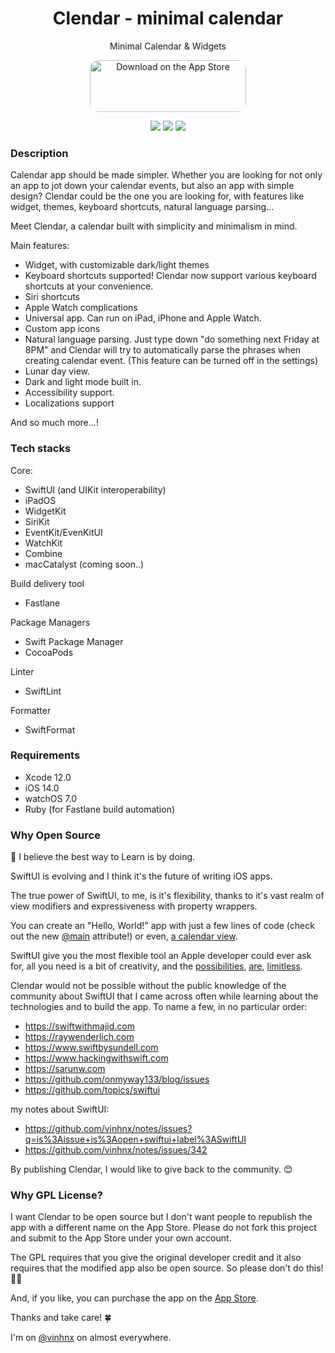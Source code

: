 <h1 align="center">Clendar - minimal calendar</h1>
<p align="center">Minimal Calendar & Widgets</p>

<p align="center"><a href="https://apps.apple.com/us/app/clendar-a-calendar-app/id1548102041?itsct=apps_box&amp;itscg=30200" style="display: inline-block; overflow: hidden; border-top-left-radius: 13px; border-top-right-radius: 13px; border-bottom-right-radius: 13px; border-bottom-left-radius: 13px; width: 250px; height: 83px;"><img src="https://tools.applemediaservices.com/api/badges/download-on-the-app-store/white/en-US?size=250x83&amp;releaseDate=1600214400&h=b81fd00fac3280be6ec30d3d3a1461f0" alt="Download on the App Store" style="border-top-left-radius: 13px; border-top-right-radius: 13px; border-bottom-right-radius: 13px; border-bottom-left-radius: 13px; width: 250px; height: 83px;"></a></p>

<p align="center">
<img src="https://is4-ssl.mzstatic.com/image/thumb/PurpleSource114/v4/d1/b4/1b/
d1b41bdc-7768-2801-398d-7d14816fae15/1e54cef4-5d94-4ec0-985c-dcb2a7811404_Apple_iPhone_12_Pro_Max_6_7-inch_1242x2688_Screenshot1-crunch.png/230x0w.webp">
<img src="https://is3-ssl.mzstatic.com/image/thumb/PurpleSource124/v4/d2/ce/15/d2ce15fd-72b4-81ac-e569-80eabdab46fd/77d4d577-253b-4aba-90f1-90af385fb168_Apple_iPhone_12_Pro_Max_6_7-inch_1242x2688_Screenshot2-crunch.png/230x0w.webp">
<img src="https://is1-ssl.mzstatic.com/image/thumb/PurpleSource124/v4/a9/7a/e3/a97ae3cc-5530-216d-f07d-0ea0458ec920/8155a459-e574-4ab3-8119-c68191921ddd_Apple_iPhone_12_Pro_Max_6_7-inch_1242x2688_Screenshot3-crunch.png/230x0w.webp">
</p>

### Description

Calendar app should be made simpler. Whether you are looking for not only an app to jot down your calendar events, but also an app with simple design? Clendar could be the one you are looking for, with features like widget, themes, keyboard shortcuts, natural language parsing...

Meet Clendar, a calendar built with simplicity and minimalism in mind.

Main features:

-   Widget, with customizable dark/light themes
-   Keyboard shortcuts supported! Clendar now support various keyboard shortcuts at your convenience.
-   Siri shortcuts
-   Apple Watch complications
-   Universal app. Can run on iPad, iPhone and Apple Watch.
-   Custom app icons
-   Natural language parsing. Just type down "do something next Friday at 8PM" and Clendar will try to automatically parse the phrases when creating calendar event. (This feature can be turned off in the settings)
-   Lunar day view.
-   Dark and light mode built in.
-   Accessibility support.
-   Localizations support

And so much more...!

### Tech stacks

Core:

-   SwiftUI (and UIKit interoperability)
-   iPadOS
-   WidgetKit
-   SiriKit
-   EventKit/EvenKitUI
-   WatchKit
-   Combine
-   macCatalyst (coming soon..)

Build delivery tool

-   Fastlane

Package Managers

-   Swift Package Manager
-   CocoaPods

Linter

-   SwiftLint

Formatter

-   SwiftFormat

### Requirements

-   Xcode 12.0
-   iOS 14.0
-   watchOS 7.0
-   Ruby (for Fastlane build automation)

### Why Open Source

📖
I believe the best way to Learn is by doing.

SwiftUI is evolving and I think it's the future of writing iOS apps.

The true power of SwiftUI, to me, is it's flexibility, thanks to it's vast realm of view modifiers and expressiveness with property wrappers.

You can create an "Hello, World!" app with just a few lines of code (check out the new [@main](<https://developer.apple.com/documentation/swiftui/app/main()>) attribute!) or even, [a calendar view](https://gist.github.com/mecid/f8859ea4bdbd02cf5d440d58e936faec).

SwiftUI give you the most flexible tool an Apple developer could ever ask for, all you need is a bit of creativity, and the [possibilities](https://github.com/Juanpe/About-SwiftUI), [are](https://github.com/chinsyo/awesome-swiftui), [limitless](https://github.com/onmyway133/awesome-swiftui).

Clendar would not be possible without the public knowledge of the community about SwiftUI that I came across often while learning about the technologies and to build the app. To name a few, in no particular order:

-   https://swiftwithmajid.com
-   https://raywenderlich.com
-   https://www.swiftbysundell.com
-   https://www.hackingwithswift.com
-   https://sarunw.com
-   https://github.com/onmyway133/blog/issues
-   https://github.com/topics/swiftui

my notes about SwiftUI:

-   https://github.com/vinhnx/notes/issues?q=is%3Aissue+is%3Aopen+swiftui+label%3ASwiftUI
-   https://github.com/vinhnx/notes/issues/342

By publishing Clendar, I would like to give back to the community. 😊

### Why GPL License?

I want Clendar to be open source but I don't want people to republish the app with a different name on the App Store. Please do not fork this project and submit to the App Store under your own account.

The GPL requires that you give the original developer credit and it also requires that the modified app also be open source. So please don't do this! 🙏🏻

And, if you like, you can purchase the app on the [App Store](https://apps.apple.com/us/app/clendar-a-calendar-app/id1548102041?itsct=apps_box&itscg=30200).

Thanks and take care! 🍀

I'm on [@vinhnx](https:/twitter.com/vinhnx) on almost everywhere.
